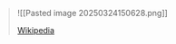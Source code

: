 > ![[Pasted image 20250324150628.png]]
>
>[Wikipedia](https://de.wikipedia.org/wiki/Coulombsches_Gesetz)
